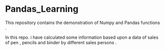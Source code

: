 # Pandas_Learning
This repository contains the demonstration of Numpy and Pandas functions . 

In this repo. i have calculated some information based upon a data of sales of pen , pencils and binder by different sales persons .
